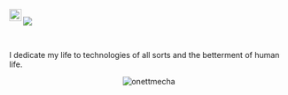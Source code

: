 <!-- variables -->
[resume]: https://docviewer.yandex.com/view/1396694816/?*=fP76UHXXKinM9s0m2w8MpSgqc%2B17InVybCI6InlhLWRpc2s6Ly8vZGlzay9DdXJyaWN1bHVtIFZpdGFlIChZYW5kZXguRGlzaykvUmVzdW1lL3Y0XzIwMjEvY3ZfdjQucGRmIiwidGl0bGUiOiJjdl92NC5wZGYiLCJub2lmcmFtZSI6ZmFsc2UsInVpZCI6IjEzOTY2OTQ4MTYiLCJ0cyI6MTYyMDMzOTc0MDg1OCwieXUiOiI3OTU5MzEzNTE2MTYxNzI2NTgifQ%3D%3D

<!-- top -->
<a href="https://www.linkedin.com/in/eslam-sharif/">
  <img align="left" alt="onett's LinkedIN" width="22px" src="https://raw.githubusercontent.com/peterthehan/peterthehan/master/assets/linkedin.svg" />
</a>

<!-- can't use reference style for this badge -->
![](https://estruyf-github.azurewebsites.net/api/VisitorHit?user=skardevo&repo=skardevo&countColorcountColor&countColor=%237B1E7A)


<!-- description -->
<br />

I dedicate my life to technologies of all sorts and the betterment of human life.

<p align="center">
<img src="https://github-readme-stats.vercel.app/api?username=onettmecha&show_icons=true&theme=gotham" alt="onettmecha"/>
</p>
